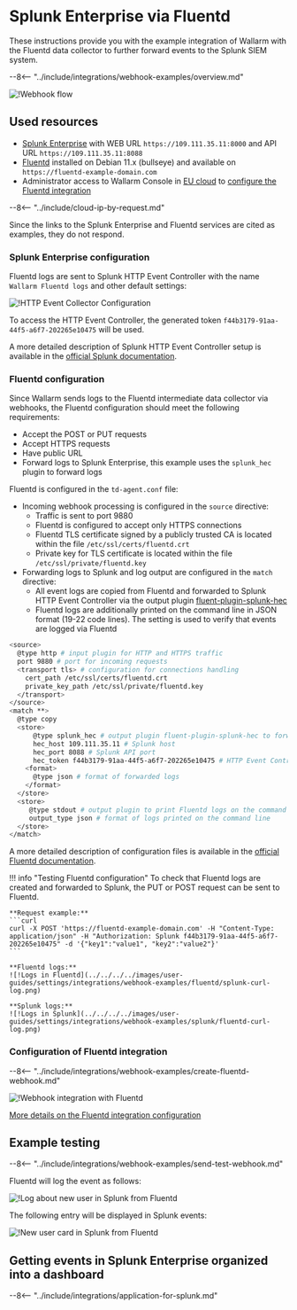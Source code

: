 [splunk-dashboard-by-wallarm-img]: ../../../../images/user-guides/settings/integrations/splunk-dashboard-by-wallarm.png

# Splunk Enterprise via Fluentd

These instructions provide you with the example integration of Wallarm with the Fluentd data collector to further forward events to the Splunk SIEM system.

--8<-- "../include/integrations/webhook-examples/overview.md"

![!Webhook flow](../../../../images/user-guides/settings/integrations/webhook-examples/fluentd/splunk-scheme.png)

## Used resources

* [Splunk Enterprise](#splunk-enterprise-configuration) with WEB URL `https://109.111.35.11:8000` and API URL `https://109.111.35.11:8088`
* [Fluentd](#fluentd-configuration) installed on Debian 11.x (bullseye) and available on `https://fluentd-example-domain.com`
* Administrator access to Wallarm Console in [EU cloud](https://my.wallarm.com) to [configure the Fluentd integration](#configuration-of-fluentd-integration)

--8<-- "../include/cloud-ip-by-request.md"

Since the links to the Splunk Enterprise and Fluentd services are cited as examples, they do not respond.

### Splunk Enterprise configuration

Fluentd logs are sent to Splunk HTTP Event Controller with the name `Wallarm Fluentd logs` and other default settings:

![!HTTP Event Collector Configuration](../../../../images/user-guides/settings/integrations/webhook-examples/splunk/fluentd-setup.png)

To access the HTTP Event Controller, the generated token `f44b3179-91aa-44f5-a6f7-202265e10475` will be used.

A more detailed description of Splunk HTTP Event Controller setup is available in the [official Splunk documentation](https://docs.splunk.com/Documentation/Splunk/8.0.5/Data/UsetheHTTPEventCollector).

### Fluentd configuration

Since Wallarm sends logs to the Fluentd intermediate data collector via webhooks, the Fluentd configuration should meet the following requirements:

* Accept the POST or PUT requests
* Accept HTTPS requests
* Have public URL
* Forward logs to Splunk Enterprise, this example uses the `splunk_hec` plugin to forward logs

Fluentd is configured in the `td-agent.conf` file:

* Incoming webhook processing is configured in the `source` directive:
    * Traffic is sent to port 9880
    * Fluentd is configured to accept only HTTPS connections
    * Fluentd TLS certificate signed by a publicly trusted CA is located within the file `/etc/ssl/certs/fluentd.crt`
    * Private key for TLS certificate is located within the file `/etc/ssl/private/fluentd.key`
* Forwarding logs to Splunk and log output are configured in the `match` directive:
    * All event logs are copied from Fluentd and forwarded to Splunk HTTP Event Controller via the output plugin [fluent-plugin-splunk-hec](https://github.com/splunk/fluent-plugin-splunk-hec)
    * Fluentd logs are additionally printed on the command line in JSON format (19-22 code lines). The setting is used to verify that events are logged via Fluentd

```bash linenums="1"
<source>
  @type http # input plugin for HTTP and HTTPS traffic
  port 9880 # port for incoming requests
  <transport tls> # configuration for connections handling
    cert_path /etc/ssl/certs/fluentd.crt
    private_key_path /etc/ssl/private/fluentd.key
  </transport>
</source>
<match **>
  @type copy
  <store>
      @type splunk_hec # output plugin fluent-plugin-splunk-hec to forward logs to Splunk API via HTTP Event Controller
      hec_host 109.111.35.11 # Splunk host
      hec_port 8088 # Splunk API port
      hec_token f44b3179-91aa-44f5-a6f7-202265e10475 # HTTP Event Controller token
    <format>
      @type json # format of forwarded logs
    </format>
  </store>
  <store>
     @type stdout # output plugin to print Fluentd logs on the command line
     output_type json # format of logs printed on the command line
  </store>
</match>
```

A more detailed description of configuration files is available in the [official Fluentd documentation](https://docs.fluentd.org/configuration/config-file).

!!! info "Testing Fluentd configuration"
    To check that Fluentd logs are created and forwarded to Splunk, the PUT or POST request can be sent to Fluentd.

    **Request example:**
    ```curl
    curl -X POST 'https://fluentd-example-domain.com' -H "Content-Type: application/json" -H "Authorization: Splunk f44b3179-91aa-44f5-a6f7-202265e10475" -d '{"key1":"value1", "key2":"value2"}'
    ```

    **Fluentd logs:**
    ![!Logs in Fluentd](../../../../images/user-guides/settings/integrations/webhook-examples/fluentd/splunk-curl-log.png)

    **Splunk logs:**
    ![!Logs in Splunk](../../../../images/user-guides/settings/integrations/webhook-examples/splunk/fluentd-curl-log.png)

### Configuration of Fluentd integration

--8<-- "../include/integrations/webhook-examples/create-fluentd-webhook.md"

![!Webhook integration with Fluentd](../../../../images/user-guides/settings/integrations/add-fluentd-integration.png)

[More details on the Fluentd integration configuration](../fluentd.md)

## Example testing

--8<-- "../include/integrations/webhook-examples/send-test-webhook.md"

Fluentd will log the event as follows:

![!Log about new user in Splunk from Fluentd](../../../../images/user-guides/settings/integrations/webhook-examples/fluentd/splunk-user-log.png)

The following entry will be displayed in Splunk events:

![!New user card in Splunk from Fluentd](../../../../images/user-guides/settings/integrations/webhook-examples/splunk/fluentd-user.png)

## Getting events in Splunk Enterprise organized into a dashboard

--8<-- "../include/integrations/application-for-splunk.md"
